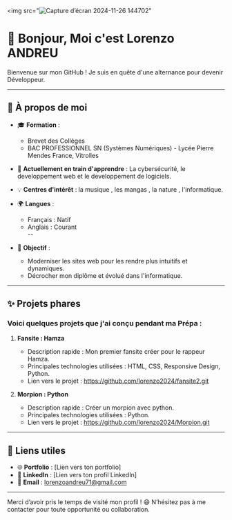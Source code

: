 <img src="![Capture d’écran 2024-11-26 144702](https://github.com/user-attachments/assets/a4b8ade1-7483-4608-b1fc-92215f1867c5)"
 

 




# 👋 Bonjour, Moi c'est Lorenzo ANDREU  

Bienvenue sur mon GitHub ! Je suis en quête d'une alternance pour devenir Développeur.

---

## 🚀 À propos de moi  
- 🎓 **Formation** :  
  - Brevet des Collèges  
  - BAC PROFESSIONNEL SN (Systèmes Numériques) - Lycée Pierre Mendes France, Vitrolles  
- 🌱 **Actuellement en train d'apprendre** : La cybersécurité, le developpement web et le developpement de logiciels.  
- 💡 **Centres d'intérêt** : la musique , les mangas , la nature , l'informatique.
- 🌍 **Langues** :  
  - Français : Natif  
  - Anglais : Courant  
  --

- 🎯 **Objectif** :  
  - Moderniser les sites web pour les rendre plus intuitifs et dynamiques.  
  - Décrocher mon diplôme et évolué dans l'informatique.  

---

## ✨ Projets phares  
### Voici quelques projets que j'ai conçu pendant ma Prépa :  

1. **Fansite : Hamza**  
   - Description rapide : Mon premier fansite créer pour le rappeur Hamza.  
   - Principales technologies utilisées : HTML, CSS, Responsive Design, Python. 
   - Lien vers le projet : https://github.com/lorenzo2024/fansite2.git
  

2. **Morpion : Python**  
   - Description rapide : Créer un morpion avec python.  
   - Principales technologies utilisées : Python. 
   - Lien vers le projet : https://github.com/lorenzo2024/Morpion.git

---

## 🔗 Liens utiles  
- 🌐 **Portfolio** : [Lien vers ton portfolio]  
- 💼 **LinkedIn** : [Lien vers ton profil LinkedIn]  
- 📧 **Email** : [lorenzoandreu71@gmail.com](mailto:lorenzoandreu71@gmail.com)  

---

Merci d’avoir pris le temps de visité mon profil ! 😄 N’hésitez pas à me contacter pour toute opportunité ou collaboration.  
